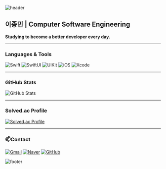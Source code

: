 ![header](https://capsule-render.vercel.app/api?type=waving&color=auto&height=250&section=header&text=unib35&fontSize=80&animation=fadeIn)

## 이종민 | Computer Software Engineering  
**Studying to become a better developer every day.**

---

### **Languages & Tools**
![Swift](https://img.shields.io/badge/swift-F05138?style=for-the-badge&logo=swift&logoColor=white)
![SwiftUI](https://img.shields.io/badge/SwiftUI-%2361DAFB.svg?style=for-the-badge&logo=swift&logoColor=white)
![UIKit](https://img.shields.io/badge/UIKit-2396F3?style=for-the-badge&logo=swift&logoColor=white)
![iOS](https://img.shields.io/badge/iOS-000000?style=for-the-badge&logo=ios&logoColor=white)
![Xcode](https://img.shields.io/badge/Xcode-1575F9?style=for-the-badge&logo=xcode&logoColor=white)

---

### **GitHub Stats**
![GitHub Stats](https://github-readme-stats.vercel.app/api?username=unib35&show_icons=true&count_private=true&theme=radical)

---

### **Solved.ac Profile**
[![Solved.ac Profile](http://mazassumnida.wtf/api/v2/generate_badge?boj=unib35)](https://solved.ac/unib35)

---

### 📫Contact  
[![Gmail](https://img.shields.io/badge/Gmail-jm.jongminlee@gmail.com-EA4335?style=for-the-badge&logo=gmail&logoColor=white)](mailto:jm.jongminlee@gmail.com)
[![Naver](https://img.shields.io/badge/Naver-unib335@naver.com-03C75A?style=for-the-badge&logo=naver&logoColor=white)](mailto:unib335@naver.com)
[![GitHub](https://img.shields.io/badge/GitHub-unib35-181717?style=for-the-badge&logo=github&logoColor=white)](https://github.com/unib35)

![footer](https://capsule-render.vercel.app/api?type=waving&color=gradient&customColorList=0,2,2,5,30&height=150&section=footer)

